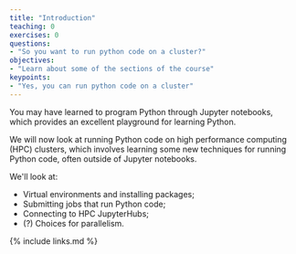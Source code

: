 ```yaml
---
title: "Introduction"
teaching: 0
exercises: 0
questions:
- "So you want to run python code on a cluster?"
objectives:
- "Learn about some of the sections of the course"
keypoints:
- "Yes, you can run python code on a cluster"
---
```


You may have learned to program Python through Jupyter notebooks, which provides an
excellent playground for learning Python.

We will now look at running Python code on high performance computing (HPC) clusters, which
involves learning some new techniques for running Python code, often outside of Jupyter
notebooks.

We'll look at:

* Virtual environments and installing packages;
* Submitting jobs that run Python code;
* Connecting to HPC JupyterHubs;
* (?) Choices for parallelism.

{% include links.md %}

